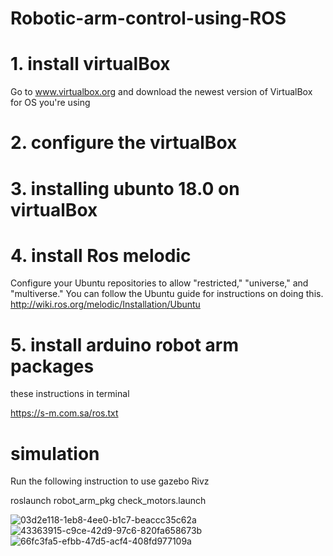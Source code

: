  # Robotic-arm-control-using-ROS
# 1. install virtualBox
 
  Go to www.virtualbox.org and download the newest version of VirtualBox for OS you're using
  
 # 2. configure the virtualBox
 
 # 3. installing ubunto 18.0 on virtualBox
 
 # 4. install Ros melodic
 Configure your Ubuntu repositories to allow "restricted," "universe," and "multiverse." You can follow the Ubuntu guide for instructions on doing this.
 http://wiki.ros.org/melodic/Installation/Ubuntu
 
 # 5. install arduino robot arm packages
 
 these instructions in terminal
 
https://s-m.com.sa/ros.txt

 # simulation 
 
Run the following instruction to use gazebo Rivz

  roslaunch robot_arm_pkg check_motors.launch
 
![03d2e118-1eb8-4ee0-b1c7-beaccc35c62a](https://user-images.githubusercontent.com/85651071/123658386-5aeb3980-d83a-11eb-9c4c-7a15a6594c5c.jpg)
![43363915-c9ce-42d9-97c6-820fa658673b](https://user-images.githubusercontent.com/85651071/123658488-72c2bd80-d83a-11eb-9113-cb09e7e7f04d.jpg)
![66fc3fa5-efbb-47d5-acf4-408fd977109a](https://user-images.githubusercontent.com/85651071/123658580-89691480-d83a-11eb-9710-9c03c7b76281.jpg)







